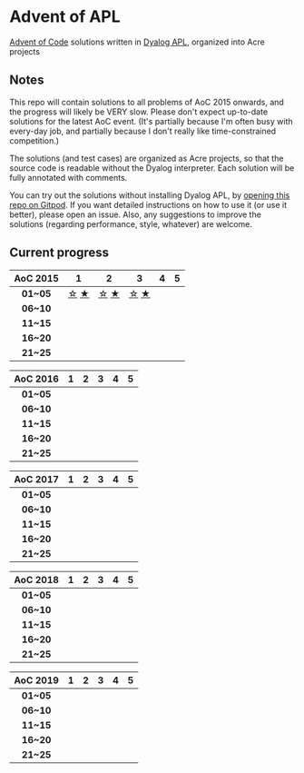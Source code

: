 # Advent of APL

[Advent of Code](https://adventofcode.com/) solutions written in [Dyalog APL](https://www.dyalog.com/), organized into Acre projects

## Notes

This repo will contain solutions to all problems of AoC 2015 onwards, and the progress will likely be VERY slow.
Please don't expect up-to-date solutions for the latest AoC event.
(It's partially because I'm often busy with every-day job, and partially because I don't really like time-constrained competition.)

The solutions (and test cases) are organized as Acre projects, so that the source code is readable without the Dyalog interpreter.
Each solution will be fully annotated with comments.

You can try out the solutions without installing Dyalog APL, by [opening this repo on Gitpod](https://gitpod.io/#https://github.com/Bubbler-4/advent-of-apl).
If you want detailed instructions on how to use it (or use it better), please open an issue.
Also, any suggestions to improve the solutions (regarding performance, style, whatever) are welcome.

## Current progress

| AoC 2015  | 1 | 2 | 3 | 4 | 5 |
| :---:     |:-:|:-:|:-:|:-:|:-:|
| **01~05** | [☆](AoC2015/APLSource/P1S.aplf) [★](AoC2015/APLSource/P1G.aplf) | [☆](AoC2015/APLSource/P2S.aplf) [★](AoC2015/APLSource/P2G.aplf) | [☆](AoC2015/APLSource/P3S.aplf) [★](AoC2015/APLSource/P3G.aplf) |   |   |
| **06~10** |   |   |   |   |   |
| **11~15** |   |   |   |   |   |
| **16~20** |   |   |   |   |   |
| **21~25** |   |   |   |   |   |

| AoC 2016  | 1 | 2 | 3 | 4 | 5 |
| :---:     |:-:|:-:|:-:|:-:|:-:|
| **01~05** |   |   |   |   |   |
| **06~10** |   |   |   |   |   |
| **11~15** |   |   |   |   |   |
| **16~20** |   |   |   |   |   |
| **21~25** |   |   |   |   |   |

| AoC 2017  | 1 | 2 | 3 | 4 | 5 |
| :---:     |:-:|:-:|:-:|:-:|:-:|
| **01~05** |   |   |   |   |   |
| **06~10** |   |   |   |   |   |
| **11~15** |   |   |   |   |   |
| **16~20** |   |   |   |   |   |
| **21~25** |   |   |   |   |   |

| AoC 2018  | 1 | 2 | 3 | 4 | 5 |
| :---:     |:-:|:-:|:-:|:-:|:-:|
| **01~05** |   |   |   |   |   |
| **06~10** |   |   |   |   |   |
| **11~15** |   |   |   |   |   |
| **16~20** |   |   |   |   |   |
| **21~25** |   |   |   |   |   |

| AoC 2019  | 1 | 2 | 3 | 4 | 5 |
| :---:     |:-:|:-:|:-:|:-:|:-:|
| **01~05** |   |   |   |   |   |
| **06~10** |   |   |   |   |   |
| **11~15** |   |   |   |   |   |
| **16~20** |   |   |   |   |   |
| **21~25** |   |   |   |   |   |
